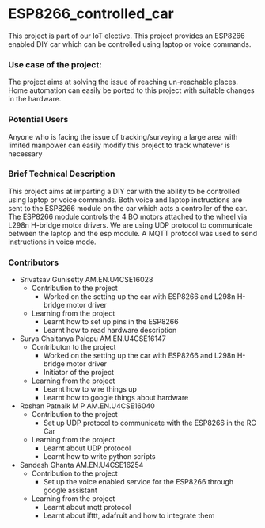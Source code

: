 # ESP8266_controlled_car
This project is part of our IoT elective. This project provides an ESP8266 enabled DIY car which can be controlled using laptop or voice commands.
### Use case of the project:
The project aims at solving the issue of reaching un-reachable places. Home automation can easily be ported to this project with suitable changes in the hardware.
### Potential Users
Anyone who is facing the issue of tracking/surveying a large area with limited manpower can easily modify this project to track whatever is necessary
### Brief Technical Description
This project aims at imparting a DIY car with the ability to be controlled using laptop or voice commands. Both voice and laptop instructions are sent to the ESP8266 module on the car which acts a controller of the car. The ESP8266 module controls the 4 BO motors attached to the wheel via L298n H-bridge motor drivers. We are using UDP protocol to communicate between the laptop and the esp module. A MQTT protocol was used to send instructions in voice mode.    
### Contributors
* Srivatsav Gunisetty AM.EN.U4CSE16028
  * Contribution to the project
    * Worked on the setting up the car with ESP8266 and L298n H-bridge motor driver
  * Learning from the project
    * Learnt how to set up pins in the ESP8266
    * Learnt how to read hardware description
* Surya Chaitanya Palepu AM.EN.U4CSE16147
  * Contributon to the project
    * Worked on the setting up the car with ESP8266 and L298n H-bridge motor driver
    * Initiator of the project
  * Learning from the project
    * Learnt how to wire things up
    * Learnt how to google things about hardware
* Roshan Patnaik M P AM.EN.U4CSE16040
  * Contribution to the project
    * Set up UDP protocol to communicate with the ESP8266 in the RC Car
  * Learning from the project
    * Learnt about UDP protocol
    * Learnt how to write python scripts
* Sandesh Ghanta AM.EN.U4CSE16254
  * Contribution to the project
    * Set up the voice enabled service for the ESP8266 through google assistant
  * Learning from the project
    * Learnt about mqtt protocol
    * Learnt about ifttt, adafruit and how to integrate them
